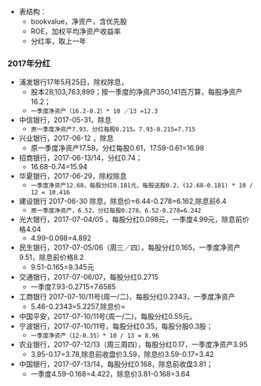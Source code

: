 * 表结构：
  * bookvalue，净资产，含优先股
  * ROE，加权平均净资产收益率
  * 分红率，取上一年

### 2017年分红
* 浦发银行17年5月25日，除权除息，
  * 股本28,103,763,899；按一季度的净资产350,141百万算，每股净资产16.2；
  * `一季度净资产（16.2-0.2）* 10 ／13 =12.3`
* 中信银行，2017-05-31，除息
  * `原一季度净资产7.93，分红每股0.215。7.93-0.215=7.715`
* 兴业银行，2017-06-12 ，除息
  * 原一季度净资产17.59，分红每股0.61，17.59-0.61=16.98
* 招商银行，2017-06-13/14，分红0.74；
  * 16.68-0.74=15.94
* 华夏银行，2017-06-29，除权除息
  * `一季度净资产12.68，每股分红0.181元，每股送股0.2，(12.68-0.181) * 10 / 12 = 10.416`
* 建设银行 2017-06-30 除息，除息价=6.44-0.278=6.162,除息前6.4
  * `原一季度净资产，6.52，分红每股0.278，6.52-0.278=6.242`
* 光大银行，2017-07-04/05 ，每股分红0.098元，一季度4.99元，除息前价格4.04
  * 4.99-0.098=4.892
* 民生银行，2017-07-05/06（周三／四），每股分红0.165，一季度净资产9.51，除息前价格8.2
  * 9.51-0.165=9.345元
* 交通银行，2017-07-06/07，每股分红0.2715
  * 一季度7.93-0.2715=7.6585
* 工商银行 2017-07-10/11号(周一/二)，每股分红0.2343，一季度净资产
  * 5.46-0.2343=5.2257,除息价=
* 中国平安，2017-07-10/11号(周一/二)，每股分红0.55元。
* 宁波银行，2017-07-10/11号，每股分红0.35，每股分股0.3股；
  * `一季度净资产（12-0.35）* 10 / 13 = 8.96`
* 农业银行，2017-07-12/13（周三周四），每股分红0.17，一季度净资产3.95
  * 3.95-0.17=3.78,除息前收盘价3.59，除息价3.59-0.17=3.42
* 中国银行，2017-07-13/14，每股分红0.168，除息前收盘3.81；
  * 一季度4.59-0.168=4.422，除息价3.81-0.168=3.64
